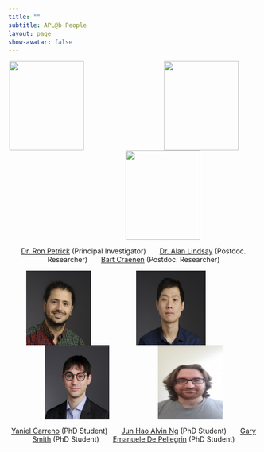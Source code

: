 ```yaml
---
title: ""
subtitle: APL@b People
layout: page
show-avatar: false
---
```




<p align="center"> <img src="/img/ron.jpg" align="center" width="150" height="180">  &nbsp;  &nbsp; &nbsp; &nbsp;  &nbsp; &nbsp; &nbsp;  &nbsp; &nbsp;  &nbsp;  &nbsp; &nbsp; &nbsp;  &nbsp; &nbsp;  &nbsp; &nbsp;  &nbsp; &nbsp;  &nbsp; <img src="/img/alan.jpg" align="center" width="150" height="180"> &nbsp;   &nbsp;  &nbsp; &nbsp; &nbsp; &nbsp;  &nbsp;  &nbsp; &nbsp; &nbsp;  &nbsp; &nbsp;  &nbsp; &nbsp;  &nbsp; &nbsp; &nbsp;  &nbsp; &nbsp; &nbsp; <img src="/img/bart.jpg" align="center" width="150" height="180"> </p>

<p align="center">
<a href="http://homepages.inf.ed.ac.uk/rpetrick/" style="float: ;">Dr. Ron Petrick</a> (Principal Investigator) &nbsp;  &nbsp; &nbsp;   
<a href="https://scholar.google.co.uk/citations?user=FA9LGEwAAAAJ&hl=en" style="float: ;">Dr. Alan Lindsay</a> (Postdoc. Researcher) &nbsp; &nbsp; &nbsp;    
<a href="https://scholar.google.ch/citations?hl=de&user=i8JsL7QAAAAJ&view_op=list_works" style="float: ;">Bart Craenen</a> (Postdoc. Researcher) 
</p>




<p align="center"> <img src="/img/yaniel.jpg" align="center" width="130" height="150">  &nbsp;  &nbsp; &nbsp;  &nbsp; &nbsp; &nbsp;  &nbsp; &nbsp;  &nbsp; &nbsp; &nbsp; <img src="/img/alvin.jpg" align="center" width="140" height="150">   &nbsp; &nbsp; &nbsp;  &nbsp; &nbsp;  &nbsp; &nbsp; &nbsp;  &nbsp;   <img src="/img/gary.jpg" align="center" width="130" height="150">  &nbsp; &nbsp; &nbsp;  &nbsp; &nbsp;  &nbsp; &nbsp; &nbsp;  &nbsp; &nbsp;  &nbsp; &nbsp;  <img src="/img/emanuelle.jpeg" align="center" width="130" height="150"></p>

 <p align="center"> <a href="https://www.edinburgh-robotics.org/students/yaniel-carreno" style="float:">Yaniel Carreno</a> (PhD Student) &nbsp; &nbsp; &nbsp; 
 <a href="https://www.edinburgh-robotics.org/students/jun-hao-alvin-ng" style="float: ;">Jun Hao Alvin Ng</a> (PhD Student)  &nbsp; &nbsp; &nbsp;  
 <a href="https://www.edinburgh-robotics.org/students/gary-smith" style="float: ;">Gary Smith</a> (PhD Student)  &nbsp; &nbsp; &nbsp;  
 <a href="https://www.edinburgh-robotics.org/students/emanuele-de-pellegrin-cohort-student-representative" style="float: ;">Emanuele De Pellegrin</a> (PhD Student)
  
</p>



